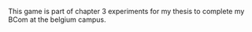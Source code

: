 This game is part of chapter 3 experiments for my thesis to complete my BCom at the belgium campus.
